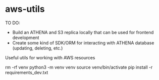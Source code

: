 # aws-utils

TO DO:

- Build an ATHENA and S3 replica locally that can be used for frontend development
- Create some kind of SDK/ORM for interacting with ATHENA database (updating, deleting, etc.)

Useful utils for working with AWS resources

rm -rf venv
python3 -m venv venv
source venv/bin/activate
pip install -r requirements_dev.txt